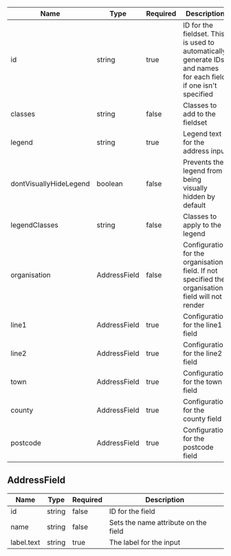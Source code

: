 | Name                   | Type         | Required | Description                                                                                                     |
| ---------------------- | ------------ | -------- | --------------------------------------------------------------------------------------------------------------- |
| id                     | string       | true     | ID for the fieldset. This is used to automatically generate IDs and names for each field if one isn't specified |
| classes                | string       | false    | Classes to add to the fieldset                                                                                  |
| legend                 | string       | true     | Legend text for the address input                                                                               |
| dontVisuallyHideLegend | boolean      | false    | Prevents the legend from being visually hidden by default                                                       |
| legendClasses          | string       | false    | Classes to apply to the legend                                                                                  |
| organisation           | AddressField | false    | Configuration for the organisation field. If not specified the organisation field will not render               |
| line1                  | AddressField | true     | Configuration for the line1 field                                                                               |
| line2                  | AddressField | true     | Configuration for the line2 field                                                                               |
| town                   | AddressField | true     | Configuration for the town field                                                                                |
| county                 | AddressField | true     | Configuration for the county field                                                                              |
| postcode               | AddressField | true     | Configuration for the postcode field                                                                            |

## AddressField

| Name       | Type   | Required | Description                          |
| ---------- | ------ | -------- | ------------------------------------ |
| id         | string | false    | ID for the field                     |
| name       | string | false    | Sets the name attribute on the field |
| label.text | string | true     | The label for the input              |
